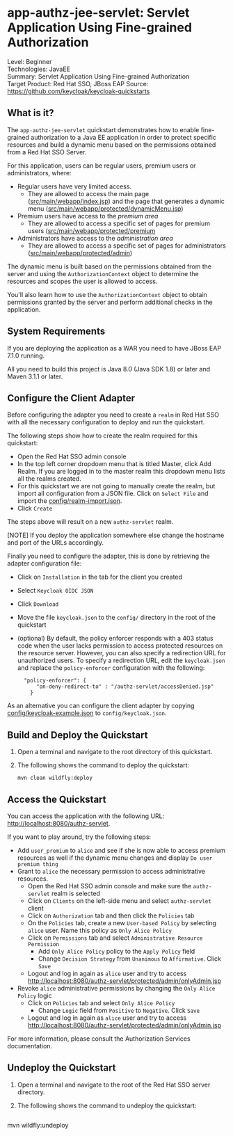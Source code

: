 app-authz-jee-servlet: Servlet Application Using Fine-grained Authorization
================================================

Level: Beginner  
Technologies: JavaEE  
Summary: Servlet Application Using Fine-grained Authorization  
Target Product: Red Hat SSO, JBoss EAP
Source: <https://github.com/keycloak/keycloak-quickstarts>  


What is it?
-----------

The `app-authz-jee-servlet` quickstart demonstrates how to enable fine-grained authorization to a Java EE application in order to protect
specific resources and build a dynamic menu based on the permissions obtained from a Red Hat SSO Server.

For this application, users can be regular users, premium users or administrators, where:

* Regular users have very limited access.
    * They are allowed to access the main page ([src/main/webapp/index.jsp](src/main/webapp/index.jsp)) and the page that generates a dynamic menu ([src/main/webapp/protected/dynamicMenu.jsp](src/main/webapp/protected/dynamicMenu.jsp))
* Premium users have access to the *premium area*
    * They are allowed to access a specific set of pages for premium users ([src/main/webapp/protected/premium](src/main/webapp/protected/premium)
* Administrators have access to the *administration area*
    * They are allowed to access a specific set of pages for administrators ([src/main/webapp/protected/admin](src/main/webapp/protected/admin))

The dynamic menu is built based on the permissions obtained from the server and using the `AuthorizationContext` object to
determine the resources and scopes the user is allowed to access.

You'll also learn how to use the `AuthorizationContext` object to obtain permissions granted by the server and perform additional checks in the application.

System Requirements
-------------------

If you are deploying the application as a WAR you need to have JBoss EAP 7.1.0 running.

All you need to build this project is Java 8.0 (Java SDK 1.8) or later and Maven 3.1.1 or later.

Configure the Client Adapter
----------------------------------

Before configuring the adapter you need to create a `realm` in Red Hat SSO with all the necessary configuration to deploy and run the quickstart.

The following steps show how to create the realm required for this quickstart:

* Open the Red Hat SSO admin console
* In the top left corner dropdown menu that is titled Master, click Add Realm. If you are logged in to the master realm this dropdown menu lists all the realms created.
* For this quickstart we are not going to manually create the realm, but import all configuration from a JSON file. Click on `Select File` and import the [config/realm-import.json](config/realm-import.json).
* Click `Create`

The steps above will result on a new `authz-servlet` realm.

[NOTE]
If you deploy the application somewhere else change the hostname and port of the URLs accordingly.

Finally you need to configure the adapter, this is done by retrieving the adapter configuration file:

* Click on `Installation` in the tab for the client you created
* Select `Keycloak OIDC JSON`
* Click `Download`
* Move the file `keycloak.json` to the `config/` directory in the root of the quickstart
* (optional) By default, the policy enforcer responds with a 403 status code when the user lacks permission to access protected resources
on the resource server. However, you can also specify a redirection URL for unauthorized users.
To specify a redirection URL, edit the `keycloak.json` and replace the `policy-enforcer` configuration with the following:

    ````
      "policy-enforcer": {
          "on-deny-redirect-to" : "/authz-servlet/accessDenied.jsp"
        }
    ````

As an alternative you can configure the client adapter by copying [config/keycloak-example.json](config/keycloak-example.json) to `config/keycloak.json`.

Build and Deploy the Quickstart
-------------------------------

1. Open a terminal and navigate to the root directory of this quickstart.

2. The following shows the command to deploy the quickstart:

   ````
   mvn clean wildfly:deploy

   ````


Access the Quickstart
----------------------

You can access the application with the following URL: <http://localhost:8080/authz-servlet>.

If you want to play around, try the following steps:

* Add `user_premium` to `alice` and see if she is now able to access premium resources as well if the dynamic menu changes and display `Do user premium thing`
* Grant to `alice` the necessary permission to access administrative resources.
    * Open the Red Hat SSO admin console and make sure the `authz-servlet` realm is selected
    * Click on `Clients` on the left-side menu and select `authz-servlet` client
    * Click on `Authorization` tab and then click the `Policies` tab
    * On the `Policies` tab, create a new `User-based Policy` by selecting `alice` user. Name this policy as `Only Alice Policy`
    * Click on `Permissions` tab and select `Administrative Resource Permission`
        * Add `Only Alice Policy` policy to the `Apply Policy` field
        * Change `Decision Strategy` from `Unanimous` to `Affirmative`. Click `Save`
    * Logout and log in again as `alice` user and try to access <http://localhost:8080/authz-servlet/protected/admin/onlyAdmin.jsp>
* Revoke `alice` administrative permissions by changing the `Only Alice Policy` logic
    * Click on `Policies` tab and select `Only Alice Policy`
        * Change `Logic` field from `Positive` to `Negative`. Click `Save`
    * Logout and log in again as `alice` user and try to access <http://localhost:8080/authz-servlet/protected/admin/onlyAdmin.jsp>

For more information, please consult the Authorization Services documentation.

Undeploy the Quickstart
--------------------

1. Open a terminal and navigate to the root of the Red Hat SSO server directory.

2. The following shows the command to undeploy the quickstart:

   ````
mvn wildfly:undeploy
   ````
